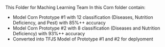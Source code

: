 This Folder for Maching Learning Team
In this Corn folder contain:
  - Model Corn Prototype #1 with 12 classification (Diseases, Nutrition Deficiency, and Pest) with 85%++ accuracy
  - Model Corn Prototype #2 with 8 classification (Diseases and Nutrition Deficiency) with 93%++ accuracy
  - Converted into TFJS Model of Prototype #1 and #2 for deplyoment
